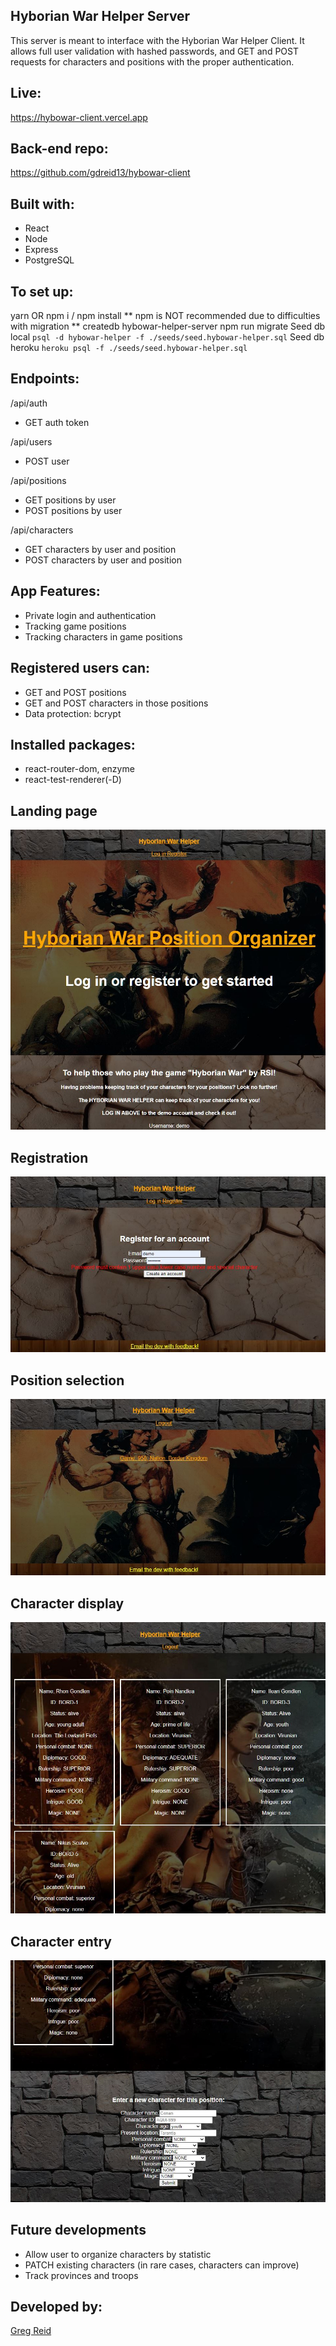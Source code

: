 ## Hyborian War Helper Server
This server is meant to interface with the Hyborian War Helper Client.
It allows full user validation with hashed passwords,
and GET and POST requests for characters and positions with the proper
authentication.

## Live: 
https://hybowar-client.vercel.app

## Back-end repo:
https://github.com/gdreid13/hybowar-client

## Built with:
* React
* Node
* Express
* PostgreSQL

## To set up:
yarn OR npm i / npm install
** npm is NOT recommended due to difficulties with migration **
createdb hybowar-helper-server
npm run migrate
Seed db local `psql -d hybowar-helper -f ./seeds/seed.hybowar-helper.sql`
Seed db heroku `heroku psql -f ./seeds/seed.hybowar-helper.sql`

## Endpoints:
/api/auth
* GET auth token

/api/users
* POST user

/api/positions
* GET positions by user
* POST positions by user

/api/characters
* GET characters by user and position
* POST characters by user and position

## App Features:
* Private login and authentication
* Tracking game positions
* Tracking characters in game positions

## Registered users can:
* GET and POST positions
* GET and POST characters in those positions
* Data protection: bcrypt

## Installed packages:
* react-router-dom, enzyme
* react-test-renderer(-D)

## Landing page
![Landing page](https://github.com/gdreid13/hybowar-client/blob/master/screenshots/dashboard.JPG)

## Registration
![Registration](https://github.com/gdreid13/hybowar-client/blob/master/screenshots/register.JPG)

## Position selection
![Position selection](https://github.com/gdreid13/hybowar-client/blob/master/screenshots/pos-select.JPG)

## Character display
![Character display](https://github.com/gdreid13/hybowar-client/blob/master/screenshots/char-display.JPG)

## Character entry
![Character entry](https://github.com/gdreid13/hybowar-client/blob/master/screenshots/char-entry.JPG)

## Future developments
* Allow user to organize characters by statistic
* PATCH existing characters (in rare cases, characters can improve)
* Track provinces and troops

## Developed by:
[Greg Reid](https://github.com/gdreid13)